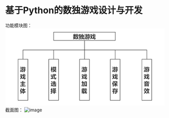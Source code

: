 # 基于Python的数独游戏设计与开发
功能模块图：
![image](https://github.com/Unvs/Sudoku/raw/master/Images/function.png)
截面图：
![image](https://github.com/Unvs/Sudoku/raw/master/Images/UI.png)
